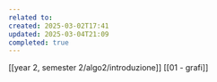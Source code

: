 ```yaml
---
related to: 
created: 2025-03-02T17:41
updated: 2025-03-04T21:09
completed: true
---
```

[[year 2, semester 2/algo2/introduzione]]
[[01 - grafi]]
